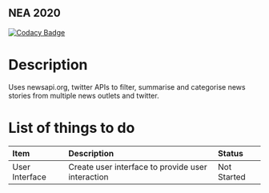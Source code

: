 ## NEA 2020
[![Codacy Badge](https://api.codacy.com/project/badge/Grade/69fd554ec2bb488ba601035fc04d4110)](https://www.codacy.com?utm_source=github.com&amp;utm_medium=referral&amp;utm_content=orynamg/nea2020&amp;utm_campaign=Badge_Grade)

# Description
Uses newsapi.org, twitter APIs to filter, summarise and categorise news stories from multiple news outlets and twitter.

# List of things to do
|Item|Description|Status|
|:---|:----------|:-----|
|User Interface|Create user interface to provide user interaction|Not Started|

